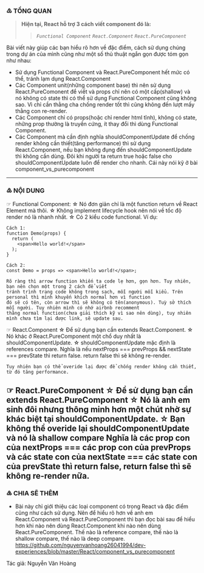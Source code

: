 ### ♳ TỔNG QUAN
> **Hiện tại, React hỗ trợ 3 cách viết component đó là:**
>> *`Functional Component`*
>> *`React.Component`*
>> *`React.PureComponent`*
  
  Bài viết này giúp các bạn hiểu rõ hơn về đặc điểm, cách sử dụng chúng trong dự án của mình cũng như một số thủ thuật ngắn
  gọn được tóm gọn như nhau:
  - Sử dụng Functional Component và React.PureComponent hết mức có thể, tránh lạm dụng React.Component
  - Các Component unit(những component base) thì nên sử dụng React.PureComonent để viết và props chỉ nên có một cấp(shallow)
    và nó không có state thì có thể sử dụng Functional Component cũng không sao. Vì chỉ cần thằng cha chống render tốt thì cũng
    không đến lượt mấy thằng con re-render.
  - Các Component chỉ có props(hoặc chỉ render html tĩnh), không có state, những prop thường là truyền cứng, ít thay đổi
    thì dùng Functional Component.
  - Các Component mà cần định nghĩa shouldComponentUpdate để chống render không cần thiết(tăng performance) thì sử dụng
    React.Component, nếu bạn không đụng đến shouldComponentUpdate thì không cần dùng. Đôi khi người ta return true hoặc
    false cho shouldComponentUpdate luôn để render cho nhanh. Cái này nói kỹ ở bài component_vs_purecomponent
 -----------------------------------------------------------------------------------------------------------------------------
 
 
### ♴ NỘI DUNG
☞ Functional Component:
  ☆ Nó đơn giản chỉ là một function return về React Element mà thôi.
  ☆ Không implement lifecycle hook nên nói về tốc độ render nó là nhanh nhất.
  ☆ Có 2 kiểu code functional. Ví dụ:
    
    Cách 1:
    function Demo(props) {
      return (
        <span>Hello world!</span>
      );
    }
    
    Cách 2:
    const Demo = props => <span>Hello world!</span>;
    
    Rõ ràng thì arrow function khiến ta code lẹ hơn, gọn hơn. Tuy nhiên, bạn nên chọn một trong 2 cách để viết
    tránh trình trạng code không trong sạch, mỗi người mỗi kiểu. Trên personal thì mình khuyến khích normal hơn vì function
    đó sẽ có tên, còn arrow thì sẽ không có tên(anonymous). Tuỳ sở thích mỗi người. Tuy nhiên mình có nhớ airbnb recomment
    thằng normal function(chưa giải thích kỹ vì sao nên dùng), tuy nhiên mình chưa tìm lại được link, sẽ update sau.
    
☞ React.Component
  ☆ Để sử dụng bạn cần extends React.Component.
  ☆ Nó khác ở React.PureComponent một chổ duy nhất là shouldComponentUpdate.
  ☆ shouldComponentUpdate mặc định là references compare.
    Nghĩa là nếu nextProps === prevProps && nextState === prevState thì return false.
    return false thì sẽ không re-render.
    
    Tuy nhiên bạn có thể overide lại được để chống render không cần thiết, từ đó tăng performance.
☞ React.PureComponent
  ☆ Để sử dụng bạn cần extends React.PureComponent
  ☆ Nó là anh em sinh đôi nhưng thông minh hơn một chút nhờ sự khác biệt tại shouldComponentUpdate.
  ☆ Bạn không thể overide lại shouldComponentUpdate và nó là shallow compare
    Nghĩa là các prop con của nextProps === các prop con của prevProps
    và các state con của nextState === các state con của prevState
    thì return false, return false thì sẽ không re-render nữa.
---------------------------------------------------------------------------------------------------------------


### ♵ CHIA SẼ THÊM
  - Bài này chỉ giới thiệu các loại component có trong React và đặc điểm cũng như cách sử dụng. Nên để hiểu rõ hơn
    về anh em React.Component và React.PureComponent thì bạn đọc bài sau để hiểu hơn khi nào nên dùng React.Component
    khi nào nên dùng React.PureComponent. Thế nào là reference compare, thế nào là shallow compare, thế nào là deep compare.
      https://github.com/nguyenvanhoang26041994/dev-experiences/blob/master/React/component_vs_purecomponent
      
      
Tác giả: Nguyễn Văn Hoàng

